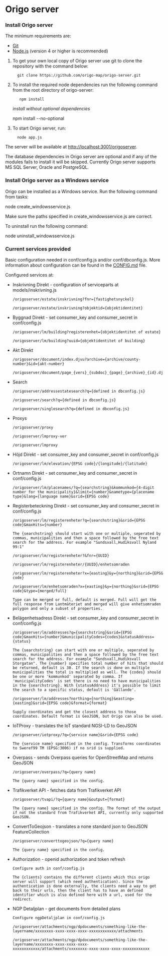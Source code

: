 # Origo server

### Install Origo server

The minimum requirements are:

- [Git](https://git-scm.com/)
- [Node.js](https://nodejs.org/) (version 4 or higher is recommended)

1.  To get your own local copy of Origo server use git to clone the repository with the command below:

          git clone https://github.com/origo-map/origo-server.git

2.  To install the required node dependencies run the following command from the root directory of origo-server:

           npm install

    _install without optional dependencies_

    npm install --no-optional

3.  To start Origo server, run:

          node app.js

The server will be available at <http://localhost:3001/origoserver>.

The database dependencies in Origo server are optional and if any of the modules fails to install it will be skipped. Currently Origo server supports MS SQL Server, Oracle and PostgreSQL.

### Install Origo server as a Windows service

Origo can be installed as a Windows service. Run the following command from tasks:

node create_windowsservice.js

Make sure the paths specified in create_windowsservice.js are correct.

To uninstall run the following command:

node uninstall_windowsservice.js

### Current services provided

Basic configuration needed in conf/config.js and/or conf/dbconfig.js. More information about configuration can be found in the [CONFIG.md](https://github.com/origo-map/origo-server/blob/master/CONFIG.md) file.

Configured services at:

- Inskrivning Direkt - configuration of serviceparts at models/inskrivning.js

      /origoserver/estate/inskrivning?fnr={fastighetsnyckel}

      /origoserver/estate/inskrivning?objektid={objektidentitet}

- Byggnad Direkt - set consumer_key and consumer_secret in conf/config.js

      /origoserver/lm/building?registerenhet={objektidentitet of estate}

      /origoserver/lm/building?uuid={objektidentitet of building}

- Akt Direkt

      /origoserver/document/index.djvu?archive={archive/county-number}&id={akt-number}

      /origoserver/document/page_{vers}_{subdoc}_{page}_{archive}_{id}.djvu

- Search

      /origoserver/addressestatesearch?q={defined in dbconfig.js}

      /origoserver/search?q={defined in dbconfig.js}

      /origoserver/singlesearch?q={defined in dbconfig.js}

- Proxys

      /origoserver/proxy

      /origoserver/lmproxy-ver

      /origoserver/lmproxy

- Höjd Direkt - set consumer_key and consumer_secret in conf/config.js

      /origoserver/lm/elevation/{EPSG code}/{longitude}/{latitude}

- Ortnamn Direkt - set consumer_key and consumer_secret in conf/config.js

      /origoserver/lm/placenames/?q={searchstring}&kommunkod={4-digit number for the municipality}&limit={number}&nametype={placename type}&lang={language name}&srid={EPSG code}

- Registerbeteckning Direkt - set consumer_key and consumer_secret in conf/config.js

      /origoserver/lm/registerenheter?q={searchstring}&srid={EPSG code}&maxHits={number}

      The {searchstring} should start with one or multiple, seperated by commas, municipalities and then a space followed by the free text search for the address. For example "Sundsvall,Hudiksvall Nyland 99:1"

      /origoserver/lm/registerenheter?&fnr={UUID}

      /origoserver/lm/registerenheter/{UUID}/enhetsomraden

      /origoserver/lm/registerenheter?x={easting}&y={northing}&srid={EPSG code}

      /origoserver/lm/enhetsomraden?x={easting}&y={northing}&srid={EPSG code}&type={merged/full}

      Type can be merged or full, default is merged. Full will get the full response from Lantmäteriet and merged will give enhetsomraden polygon and only a subset of properties.

- Belägenhetsadress Direkt - set consumer_key and consumer_secret in conf/config.js

      /origoserver/lm/addresses?q={searchstring}&srid={EPSG code}&maxHits={number}&municipalityCodes={codes}&statusAddress={status}

      The {searchstring} can start with one or multiple, seperated by commas, municipalities and then a space followed by the free text search for the address. For example "Sundsvall,Hudiksvall Storgatan". The {number} specifies total number of hits that should be returned, default is 30. If the search is done on multiple municipalities the total is multiplied as well. The {codes} should be one or more 'kommunkod' separated by comma. If  'municipalityCodes' is set there is no need to have municipalities in the {searchstring}. With {statusAddress} it's possible to limit the search to a specific status, default is 'Gällande'.

      /origoserver/lm/addresses?northing={northing}&easting={easting}&srid={EPSG code}&format={format}

      Supply coordinates and get the closest address to those coordinates. Default format is GeoJSON, but Origo can also be used.

- IoTProxy - translates the IoT standard NGSI-LD to GeoJSON

      /origoserver/iotproxy/?q={service name}&srid={EPSG code}

      The {service name} specified in the config. Transforms coordinates to Sweref99 TM (EPSG:3006) if no srid is supplied.

- Overpass - sends Overpass queries for OpenStreetMap and returns GeoJSON

      /origoserver/overpass/?q={query name}

      The {query name} specified in the config.

- Trafikverket API - fetches data from Trafikverket API

      /origoserver/tvapi/?q={query name}&output={format}

      The {query name} specified in the config. The format of the output if not the standard from Trafikverket API, currently only supported GeoJSON.

- ConvertToGeojson - translates a none standard json to GeoJSON FeatureCollection

      /origoserver/converttogeojson/?q={query name}

      The {query name} specified in the config.

- Authorization - openid authorization and token refresh

      Configure auth in conf/config.js

      The {clients} contains the different clients which this origo server will support (which need authentication). Since the authentication is done externally, the clients need a way to get back to their urls, then the client has to have an defined identifier which is also defined here with a url, used for the redirect.

- NGP Detaljplan - get documents from detailed plans

      Configure ngpDetaljplan in conf/config.js

      /origoserver/attachments/ngp/dpdocuments/something-like-the-layername/xxxxxxxx-xxxx-xxxx-xxxx-xxxxxxxxxxxx/attachments

      /origoserver/attachments/ngp/dpdocuments/something-like-the-layername/xxxxxxxx-xxxx-xxxx-xxxx-xxxxxxxxxxxx/attachments/xxxxxxxx-xxxx-xxxx-xxxx-xxxxxxxxxxxx
